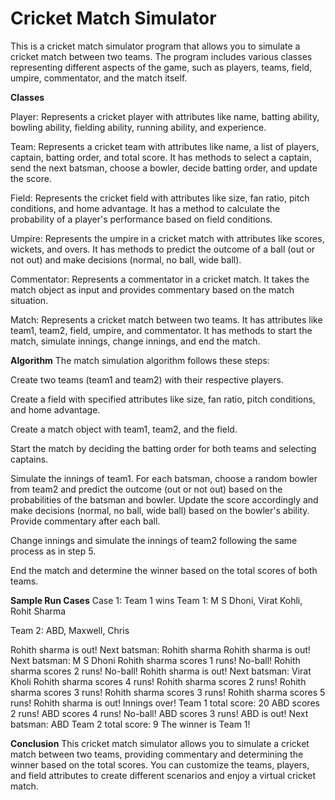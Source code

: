 # Cricket Match Simulator
This is a cricket match simulator program that allows you to simulate a cricket match between two teams. The program includes various classes representing different aspects of the game, such as players, teams, field, umpire, commentator, and the match itself.

**Classes**


Player: Represents a cricket player with attributes like name, batting ability, bowling ability, fielding ability, running ability, and experience.

Team: Represents a cricket team with attributes like name, a list of players, captain, batting order, and total score. It has methods to select a captain, send the next batsman, choose a bowler, decide batting order, and update the score.

Field: Represents the cricket field with attributes like size, fan ratio, pitch conditions, and home advantage. It has a method to calculate the probability of a player's performance based on field conditions.

Umpire: Represents the umpire in a cricket match with attributes like scores, wickets, and overs. It has methods to predict the outcome of a ball (out or not out) and make decisions (normal, no ball, wide ball).

Commentator: Represents a commentator in a cricket match. It takes the match object as input and provides commentary based on the match situation.

Match: Represents a cricket match between two teams. It has attributes like team1, team2, field, umpire, and commentator. It has methods to start the match, simulate innings, change innings, and end the match.


**Algorithm**
The match simulation algorithm follows these steps:

Create two teams (team1 and team2) with their respective players.

Create a field with specified attributes like size, fan ratio, pitch conditions, and home advantage.

Create a match object with team1, team2, and the field.

Start the match by deciding the batting order for both teams and selecting captains.

Simulate the innings of team1. For each batsman, choose a random bowler from team2 and predict the outcome (out or not out) based on the probabilities of the batsman and bowler. Update the score accordingly and make decisions (normal, no ball, wide ball) based on the bowler's ability. Provide commentary after each ball.

Change innings and simulate the innings of team2 following the same process as in step 5.

End the match and determine the winner based on the total scores of both teams.

**Sample Run Cases**
Case 1: Team 1 wins
Team 1: M S Dhoni, Virat Kohli, Rohit Sharma

Team 2: ABD, Maxwell, Chris

Rohith sharma is out!
Next batsman: Rohith sharma
Rohith sharma is out!
Next batsman: M S Dhoni
Rohith sharma scores 1 runs!
No-ball!
Rohith sharma scores 2 runs!
No-ball!
Rohith sharma is out!
Next batsman: Virat Kholi
Rohith sharma scores 4 runs!
Rohith sharma scores 2 runs!
Rohith sharma scores 3 runs!
Rohith sharma scores 3 runs!
Rohith sharma scores 5 runs!
Rohith sharma is out!
Innings over!
Team 1 total score: 20
ABD scores 2 runs!
ABD scores 4 runs!
No-ball!
ABD scores 3 runs!
ABD is out!
Next batsman: ABD
Team 2 total score: 9
The winner is Team 1!

**Conclusion**
This cricket match simulator allows you to simulate a cricket match between two teams, providing commentary and determining the winner based on the total scores. You can customize the teams, players, and field attributes to create different scenarios and enjoy a virtual cricket match.
